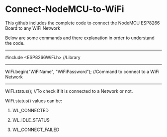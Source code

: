 # Connect-NodeMCU-to-WiFi
This github includes the complete code to connect the NodeMCU ESP8266 Board to any WiFi Network

Below are some commands and there explanation in order to understand the code.

_______________________________________________________________________________

#include <ESP8266WiFi.h>      //Library
_______________________________________________________________________________

WiFi.begin("WiFiName", "WiFiPassword");     //Command to connect to a WiFi Network
_______________________________________________________________________________

WiFi.status();      //To check if it is connected to a Network or not.

WiFi.status() values can be: 

1) WL_CONNECTED	

2) WL_IDLE_STATUS

3) WL_CONNECT_FAILED		
